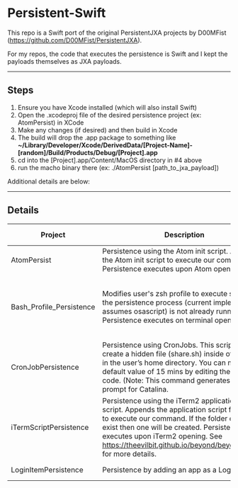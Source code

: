 # Persistent-Swift

This repo is a Swift port of the original PersistentJXA projects by D00MFist (https://github.com/D00MFist/PersistentJXA). 

For my repos, the code that executes the persistence is Swift and I kept the payloads themselves as JXA payloads. 

------------------
## Steps

1. Ensure you have Xcode installed (which will also install Swift)
2. Open the .xcodeproj file of the desired persistence project (ex: AtomPersist) in XCode
3. Make any changes (if desired) and then build in Xcode
4. The build will drop the .app package to something like **~/Library/Developer/Xcode/DerivedData/[Project-Name]-[random]/Build/Products/Debug/[Project].app**
5. cd into the [Project].app/Content/MacOS directory in #4 above
6. run the macho binary there (ex: ./AtomPersist [path_to_jxa_payload])

Additional details are below:

---------------------------
## Details

|Project	|          Description                      |	Usage	|Artifacts Created|	Commandline Commands Executed|
|---------|-------------------------------------------|--------|-----------------|-----------------------------|
|AtomPersist | Persistence using the Atom init script. Appends the Atom init script to execute our command. Persistence executes upon Atom opening.| ./AtomPersist [path_to_jxa_payload] | Modification to end of: /System/Volumes/Data/Users/{User}/.atom/init.coffee | N/A|
|Bash_Profile_Persistence |Modifies user's zsh profile to execute script if the persistence process (current implementation assumes osascript) is not already running. Persistence executes on terminal open. | ./Bash_Profile_Persistence [path_to_jxa_payload] [yes/no] | $HOME/.bash_profile or $HOME/.zshenv If select "yes" for hidden file creation then: $HOME/.security/apple.sh and $HOME/.security/update.sh | N/A by default. "no" for hidden file creation; option If select "yes" for hidden file creation then: sh $HOME/.security/apple.sh and sh $HOME/.security/update.sh|
|CronJobPersistence | Persistence using CronJobs. This script will create a hidden file (share.sh) inside of .security in the user’s home directory. You can modify the default value of 15 mins by editing the main.swift code. (Note: This command generates a user prompt for Catalina. | ./CronJobPersistence [path_to_jxa_payload] | $HOME/.security/.share.sh, crontab entry| sh -c echo "$(echo '15 * * * * cd $HOME/.security && ./.share.sh' ; crontab -l)" | crontab -, sh -c (Persistence Action)|
|iTermScriptPersistence | Persistence using the iTerm2 application startup script. Appends the application script for iTerm2 to execute our command. If the folder does not exist then one will be created. Persistence executes upon iTerm2 opening. See https://theevilbit.github.io/beyond/beyond_0002/ for more details. | ./iTermAppScriptPersistence [path_to_js_jxa_payload] | creates a new file at /Library/Application Support/iTerm2/Scripts/AutoLaunch/iTerm.sh | osascript [path_to_app] &|
|LoginItemPersistence | Persistence by adding an app as a Login Item | ./LoginItemPersistence [app path] [true/false] | May generate a pop-up if XPC access has not yet been granted to System Events | N/A, as this uses the NSAppleScript API|
